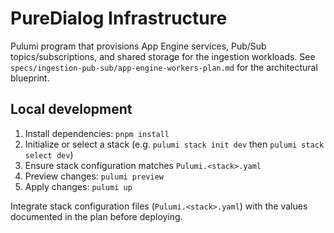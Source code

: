 # PureDialog Infrastructure

Pulumi program that provisions App Engine services, Pub/Sub topics/subscriptions, and shared
storage for the ingestion workloads. See `specs/ingestion-pub-sub/app-engine-workers-plan.md`
for the architectural blueprint.

## Local development

1. Install dependencies: `pnpm install`
2. Initialize or select a stack (e.g. `pulumi stack init dev` then `pulumi stack select dev`)
3. Ensure stack configuration matches `Pulumi.<stack>.yaml`
4. Preview changes: `pulumi preview`
5. Apply changes: `pulumi up`

Integrate stack configuration files (`Pulumi.<stack>.yaml`) with the values documented in the
plan before deploying.
